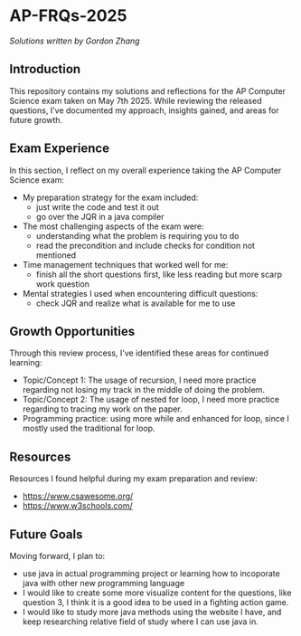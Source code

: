 # AP-FRQs-2025

*Solutions written by Gordon Zhang*

## Introduction
This repository contains my solutions and reflections for the AP Computer Science exam taken on May 7th 2025. While reviewing the released questions, I've documented my approach, insights gained, and areas for future growth.

## Exam Experience
In this section, I reflect on my overall experience taking the AP Computer Science exam:

- My preparation strategy for the exam included:
  - just write the code and test it out
  - go over the JQR in a java compiler
- The most challenging aspects of the exam were:
  - understanding what the problem is requiring you to do
  - read the precondition and include checks for condition not mentioned
- Time management techniques that worked well for me:
  - finish all the short questions first, like less reading but more scarp work question
- Mental strategies I used when encountering difficult questions:
  - check JQR and realize what is available for me to use

## Growth Opportunities
Through this review process, I've identified these areas for continued learning:

- Topic/Concept 1: The usage of recursion, I need more practice regarding not losing my track in the middle of doing the problem.
- Topic/Concept 2: The usage of nested for loop, I need more practice regarding to tracing my work on the paper.
- Programming practice: using more while and enhanced for loop, since I mostly used the traditional for loop.

## Resources
Resources I found helpful during my exam preparation and review:

- https://www.csawesome.org/
- https://www.w3schools.com/

## Future Goals
Moving forward, I plan to:
- use java in actual programming project or learning how to incoporate java with other new programming language
- I would like to create some more visualize content for the questions, like question 3, I think it is a good idea to be used in a fighting action game.
- I would like to study more java methods using the website I have, and keep researching relative field of study where I can use java in.
